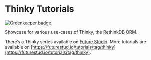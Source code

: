 # Thinky Tutorials

[![Greenkeeper badge](https://badges.greenkeeper.io/futurestudio/nodejs-tutorials-thinky.svg)](https://greenkeeper.io/)

Showcase for various use-cases of Thinky, the RethinkDB ORM.

There’s a Thinky series available on [Future Studio](https://futurestud.io/blog/case-insensitive-sorting-with-rethinkdb-and-thinky).
More tutorials are available on [https://futurestud.io/tutorials/tag/thinky](https://futurestud.io/tutorials/tag/thinky).
